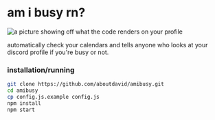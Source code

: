 # am i busy rn?

![a picture showing off what the code renders on your profile](https://doggo.ninja/LV7s5l.png)

automatically check your calendars and tells anyone who looks at your discord profile if you're busy or not.

### installation/running

```bash
git clone https://github.com/aboutdavid/amibusy.git 
cd amibusy
cp config.js.example config.js
npm install 
npm start
```